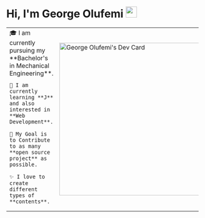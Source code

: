 # Hi, I'm George Olufemi <img src="https://github.com/TheDudeThatCode/TheDudeThatCode/blob/master/Assets/Hi.gif" width="29px">

<table>
<tr>
  <td valign="center">
    🎓 I am currently pursuing my **Bachelor's in Mechanical Engineering**.
    
    🌱 I am currently learning **J** and also interested in **Web Development**.
    
    🎯 My Goal is to Contribute to as many **open source project** as possible.
    
    ✨ I love to create different types of **contents**.
<td >
<a href="https://app.daily.dev/GeorgeOlufemi"><img src="https://api.daily.dev/devcards/788ee7dbce2b44e582bb2c4cf27b5438.png?r=n42" width="400" alt="George Olufemi's Dev Card"/></a>
  </td>
</tr>
</table>

<!-- 
**George-Olufemi/George-Olufemi** is a ✨ _special_ ✨ repository because its `README.md` (this file) appears on your GitHub profile.

Here are some ideas to get you started:

- 🔭 I’m currently working on ...
- 🌱 I’m currently learning ...
- 👯 I’m looking to collaborate on ...
- 🤔 I’m looking for help with ...
- 💬 Ask me about ...
- 📫 How to reach me: ...
- 😄 Pronouns: ...
- ⚡ Fun fact: ...
 -->
